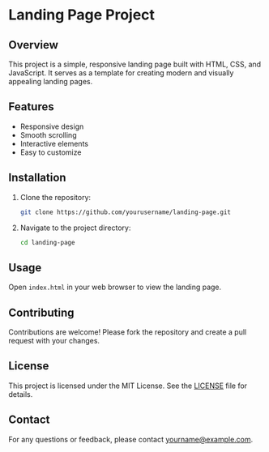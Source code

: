 # Landing Page Project

## Overview
This project is a simple, responsive landing page built with HTML, CSS, and JavaScript. It serves as a template for creating modern and visually appealing landing pages.

## Features
- Responsive design
- Smooth scrolling
- Interactive elements
- Easy to customize

## Installation
1. Clone the repository:
    ```bash
    git clone https://github.com/yourusername/landing-page.git
    ```
2. Navigate to the project directory:
    ```bash
    cd landing-page
    ```

## Usage
Open `index.html` in your web browser to view the landing page.

## Contributing
Contributions are welcome! Please fork the repository and create a pull request with your changes.

## License
This project is licensed under the MIT License. See the [LICENSE](LICENSE) file for details.

## Contact
For any questions or feedback, please contact [yourname@example.com](mailto:yourname@example.com).

